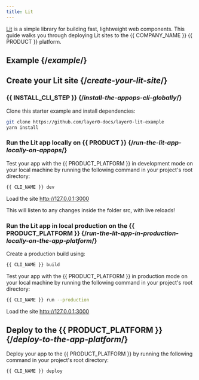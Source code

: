 ```yaml
---
title: Lit
---
```


[Lit](https://lit.dev/) is a simple library for building fast, lightweight web components. This guide walks you through deploying Lit sites to the {{ COMPANY_NAME }} {{ PRODUCT }} platform.

## Example {/*example*/}

<ExampleButtons
  title="Lit"
  siteUrl="https://layer0-docs-layer0-lit-example-default.layer0-limelight.link"
  repoUrl="https://github.com/layer0-docs/layer0-lit-example" 
  deployFromRepo
/>

## Create your Lit site {/*create-your-lit-site*/}

### {{ INSTALL_CLI_STEP }} {/*install-the-appops-cli-globally*/}

Clone this starter example and install dependencies:

```bash
git clone https://github.com/layer0-docs/layer0-lit-example
yarn install
```

### Run the Lit app locally on {{ PRODUCT }} {/*run-the-lit-app-locally-on-appops*/}

Test your app with the {{ PRODUCT_PLATFORM }} in development mode on your local machine by running the following command in your project's root directory:

```bash
{{ CLI_NAME }} dev
```

Load the site http://127.0.0.1:3000

This will listen to any changes inside the folder src, with live reloads!

### Run the Lit app in local production on the {{ PRODUCT_PLATFORM }} {/*run-the-lit-app-in-production-locally-on-the-app-platform*/}

Create a production build using:
```bash
{{ CLI_NAME }} build
```

Test your app with the {{ PRODUCT_PLATFORM }} in production mode on your local machine by running the following command in your project's root directory:

```bash
{{ CLI_NAME }} run --production
```

Load the site http://127.0.0.1:3000

## Deploy to the {{ PRODUCT_PLATFORM }} {/*deploy-to-the-app-platform*/}

Deploy your app to the {{ PRODUCT_PLATFORM }} by running the following command in your project's root directory:

```bash
{{ CLI_NAME }} deploy
```
